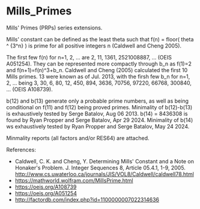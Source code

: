 # Mills_Primes
Mills' Primes (PRPs) series extensions.

Mills' constant can be defined as the least theta such that f(n) = floor( theta ^ {3^n} ) is prime for all positive integers n (Caldwell and Cheng 2005).

The first few f(n) for n=1, 2, ... are 2, 11, 1361, 2521008887, ... (OEIS A051254). They can be represented more compactly through b_n as f(1)=2 and
 f(n+1)=f(n)^3+b_n. 
Caldwell and Cheng (2005) calculated the first 10 Mills primes. 13 were known as of Jul. 2013, with the firsh few b_n for n=1, 2, ... being 3, 30, 6, 80, 12, 450, 894, 3636, 70756, 97220, 66768, 300840, ... (OEIS A108739). 

b(12) and b(13) generate only a probable prime numbers, as well as being conditional on f(11) and f(12) being proved primes. Minimality of b(12)-b(13) is exhaustively tested by Serge Batalov, Aug 06 2013.
b(14) = 8436308 is found by Ryan Propper and Serge Batalov, Apr 29 2024. Minimality of b(14) ws exhaustively tested by Ryan Propper and Serge Batalov, May 24 2024.

Minmality reports (all factors and/or RES64) are attached.

References:
- Caldwell, C. K. and Cheng, Y. Determining Mills' Constant and a Note on Honaker's Problem. J. Integer Sequences 8, Article 05.4.1, 1-9, 2005. http://www.cs.uwaterloo.ca/journals/JIS/VOL8/Caldwell/caldwell78.html
- https://mathworld.wolfram.com/MillsPrime.html
- https://oeis.org/A108739
- https://oeis.org/A051254
- http://factordb.com/index.php?id=1100000007022314636
